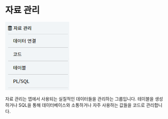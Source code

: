 # 자료 관리

![자료 관리 목록](/media/image230.png)

자료 관리는 앱에서 사용되는 실질적인 데이터들을 관리하는 그룹입니다. 테이블을 생성하거나 SQL을 통해 데이터베이스와 소통하거나 자주 사용하는 값들을 코드로 관리합니다.